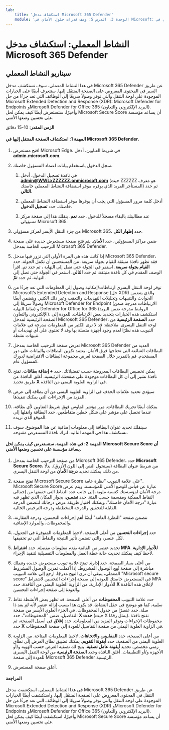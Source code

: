 ```yaml
---
lab:
    title: 'استكشاف مدخل Microsoft 365 Defender'
    module: 'الوحدة 3، الدرس 5: وصف قدرات حلول الأمان في Microsoft: وصف قدرات إدارة الأمان في Microsoft 365'
---
```



# النشاط المعملي: استكشاف مدخل Microsoft 365 Defender

## سيناريو النشاط المعملي
في هذا النشاط المعملي، سوف تستكشف مدخل Microsoft 365 Defender عن طريق السير في المحتوى المعروض على الصفحة المنتقَل إليها. ستتعرف أيضًا على الخيارات الموجودة على لوحة التنقل والتي توفر وصولاً سريعًا إلى الوظائف التي تعد جزءًا من حل Microsoft Extended Detection and Response (XDR): Microsoft Defender for Endpoints وMicrosoft Defender for Office 365 (البريد الإلكتروني والتعاون).  وأخيرًا، ستستعرض أيضًا كيف يمكن لحل Microsoft Secure Score أن يساعد مؤسسة على تحسين وضعها الأمني.


**الزمن المقدر**: 10-15 دقائق

#### المهمة 1:  استكشاف الصفحة المنتقل إليها في Microsoft 365 Defender.

1. افتح مستعرض Microsoft Edge. في شريط العناوين، أدخل **admin.microsoft.com**.

1. سجل الدخول باستخدام بيانات اعتماد المسؤول خاصتك.
    1. في نافذة تسجيل الدخول، أدخل **admin@WWLxZZZZZZ.onmicrosoft.com** (حيث ZZZZZZ هو معرف المستأجر الفريد الذي يوفره موفر استضافة النشاط المعملي خاصتك) ثم حدد **التالي**.
   
    1. أدخل كلمة مرور المسؤول التي يجب أن يوفرها موفر استضافة النشاط المعملي خاصتك. حدد **تسجيل الدخول**.
    1. عند مطالبتك بالبقاء مسجلاً للدخول، حدد **نعم**. ينقلك هذا إلى صفحة مركز مسؤولي Microsoft 365.

1. من جزء التنقل الأيسر لمركز مسؤولي Microsoft 365، حدد **إظهار الكل**.

1. ضمن مراكز المسؤولين، حدد **الأمان**.  يتم فتح صفحة مستعرض جديدة على صفحة الترحيب الخاصة بمدخل Microsoft 365 Defender.  

1. إذا كانت هذه هي المرة الأولى التي تزور فيها مدخل Microsoft 365 Defender، فقد تظهر نافذة منبثقة للقيام بجولة سريعة.  من المستحسن أن تكمل الجولة.  حدد **القيام بجولة سريعة**.
استمر في الجولة حتى تصل إلى النهاية ، ثم حدد تم.  اقرأ الوصف المقدم في كل نافذة منبثقة، ثم حدد **التالي**. استمر في الجولة حتى تصل إلى النهاية، ثم حدد **تمّ**.

1. توفر لوحة التنقل اليسرى ارتباطات/إمكانية وصول إلى المعلومات التي تعد جزءًا من Microsoft’s Extended Detection and Response (حل XDR) والذي يتضمن الحوادث والتنبيهات وتحليلات التهديدات والتعقب وغير ذلك الكثير.  ويتضمن أيضًا وصولاً سريعًا إلى Microsoft Defender for Endpoint (الارتباطات مدرجة ضمن نقاط النهاية) و Defender for Office for 365 (الروابط مدرجة ضمن البريد الإلكتروني والتعاون).  استكشف هذه الخيارات بتحديد بعض الارتباطات.   للعودة إلى الصفحة الرئيسية لمدخل Microsoft 365 Defender، حدد **الصفحة الرئيسية** من لوحة التنقل اليسرى.  ملاحظة: قد لا ترى الكثير من المعلومات مدرجة في علامات التبويب هذه نظرًا لعدم وجود أجهزة متصلة بها وقد لا تحتوي على أي تهديدات أو تنبيهات نشطة.

1. تعرض صفحة الترحيب الخاصة بمدخل Microsoft 365 Defender العديد من البطاقات الشائعة التي تحتاجها فرق الأمان. يعتمد تكوين البطاقات والبيانات على دور المستخدم. قم بالتمرير خلال الصفحة لعرض مجموعة البطاقات الافتراضية لدورك كمسؤول عام.

1. يمكن تخصيص البطاقات المعروضة حسب تفضيلاتك.  حدد **+ إضافة بطاقات**. تفتح نافذة تشير إلى أن كل البطاقات موجودة على صفحتك الرئيسية.  أغلق النافذة عن طريق تحديد **X** في الزاوية العلوية اليمنى من النافذة.

1. سيؤدي تحديد علامات الحذف في الزاوية العلوية اليمنى من أي بطاقة إلى عرض المزيد من الإجراءات التي يمكنك تنفيذها.  

1. يمكنك أيضًا تحريك البطاقات. مرر مؤشر الماوس فوق شريط العناوين لأي بطاقة، عندما تحصل على مؤشر على شكل خطين متقاطعين، حدد البطاقة وانقلها إلى الموقع الذي تريده.

1. سينقلك تحديد عنوان البطاقة إلى معلومات إضافية عن هذا الموضوع. سوف تستكشف هذا في المهمة التالية.  اترك نافذة المستعرض مفتوحة.

#### المهمة 2: في هذه المهمة، ستستعرض كيف يمكن لحل Microsoft Secure Score أن يساعد مؤسسة على تحسين وضعها الأمني.

1. من صفحة الترحيب الخاصة بمدخل Microsoft 365 Defender، حدد **Microsoft Secure Score**، من شريط عنوان البطاقة (سيتحول النص إلى اللون الأزرق).  بدلًا من ذلك، يمكنك تحديد **درجة الأمان** من لوحة التنقل اليسرى.

1. تفتح صفحة Microsoft Secure Score على علامة التبويب "نظرة عامة".  Microsoft Secure Score عبارة عن قياس للوضع الأمني للمؤسسة. ويتم عرض درجة الأمان لمؤسستك كنسبة مئوية، إلى جانب عدد النقاط التي حققتها من إجمالي النقاط الممكنة ومقسمة حسب الفئة. حدد **تضمين**، بجوار المكان الذي تظهر فيه عبارة "درجة الأمان خاصتك". ويمكنك اختيار طريقة عرض درجاتك لتتضمن الدرجة القابلة للتحقيق والدرجة المخططة ودرجة الترخيص الحالية.

1. تتضمن صفحة "النظرة العامة" أيضًا أهم إجراءات التحسين، ودرجة المقارنة، والمحفوظات، والموارد الإضافية.

1. حدد **إجراءات التحسين** من أعلى الصفحة.  لاحظ المعلومات المتوفرة في الجدول، لكل عنصر، والتي تتضمن تأثير النتيجة والنقاط التي تم تحقيقها.  

1. تحديد عنصر من القائمة يقدم معلومات مفصلة.  حدد **اشتراط MFA للأدوار الإدارية**.  لاحظ كيف يمكنك تحديث حالة خطة العمل والمعلومات التفصيلية لتنفيذ الإجراء.

1. من أعلى يسار الصفحة، حدد **إدارة**.  تفتح علامة تبويب مستعرض جديدة وتنقلك مباشرة إلى صفحة نُهج الوصول المشروط.  إذا أكملت تمرين الوصول المشروط المعملي، ينبغي أن ترى النهج مدرجًا.   ارجع إلى علامة التبويب "Microsoft secure score" في المستعرض خاصتك للعودة إلى صفحة إجراءات التحسين لاشتراط MFA للأدوار الإدارية. من الزاوية العلوية اليمنى من النافذة، حدد **X** لإغلاق هذه النافذة والعودة إلى صفحة إجراءات التحسين.

1. حدد علامة التبويب **المحفوظات** من أعلى الصفحة.  قد تظهر بعض الأنشطة نقاط سلبية.  كما هو موضح في حقل النشاط، قد يكون هذا بسبب إزالة عنصر لأنه لم يعد ذا صلة.  حدد عنصرًا من جدول المحفوظات.  في الجزء العلوي الأيسر من صفحة التفاصيل، ضمن "المحفوظات"، حدد **X حدث** (حيث X يمثل رقمًا).  تفتح نافذة محفوظات الإجراءات وتوفر المزيد من المعلومات.  حدد **إغلاق** في أسفل الصفحة، ثم حدد **X** في الزاوية العلوية اليمنى من صفحة التفاصيل للعودة إلى صفحة المحفوظات.

1. من أعلى الصفحة، حدد **المقاييس والاتجاهات**.  لاحظ المعلومات المتاحة.  من الزاوية العلوية اليمنى من الصفحة، حدد **أيقونة التقويم**.  يمكنك تضييق نطاق العرض إلى نطاق زمني مخصص.  تحديد **أيقونة عامل تصفية**، يتيح لك تصفية العرض حسب الهوية و/أو الأجهزة و/أو التطبيقات.  أغلق النافذة وحدد **الصفحة الرئيسية** من لوحة التنقل اليسرى للعودة إلى صفحة Microsoft 365 Defender الرئيسية.

1. أغلق صفحة المستعرض.

#### المراجعة
في هذا النشاط المعملي، استكشفت مدخل Microsoft 365 Defender عن طريق التنقل في المحتوى المعروض على الصفحة المنتقَل إليها. واستكشفت أيضًا الخيارات الموجودة على لوحة التنقل والتي توفر وصولاً سريعًا إلى الوظائف التي تعد جزءًا من حل Microsoft Extended Detection and Response (XDR) وMicrosoft Defender for Endpoints وMicrosoft Defender for Office 365 (البريد الإلكتروني والتعاون).  وأخيرًا، استكشفت أيضًا كيف يمكن لحل Microsoft Secure Score أن يساعد مؤسسة على تحسين وضعها الأمني.
